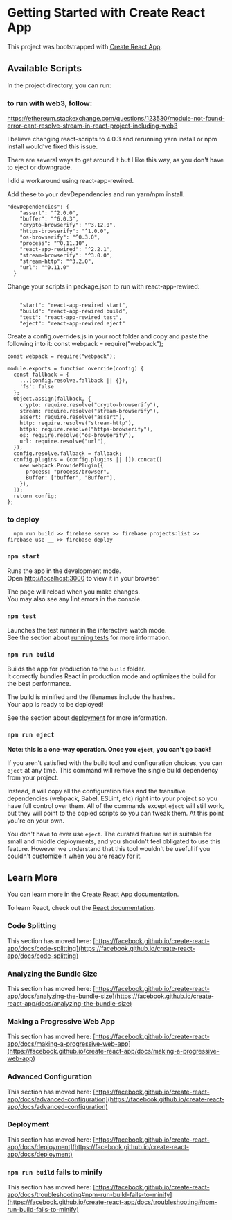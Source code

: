 # Getting Started with Create React App

This project was bootstrapped with [Create React App](https://github.com/facebook/create-react-app).

## Available Scripts

In the project directory, you can run:

### to run with web3, follow: 
https://ethereum.stackexchange.com/questions/123530/module-not-found-error-cant-resolve-stream-in-react-project-including-web3

I believe changing react-scripts to 4.0.3 and rerunning yarn install or npm install would've fixed this issue.

There are several ways to get around it but I like this way, as you don't have to eject or downgrade.

I did a workaround using react-app-rewired.

Add these to your devDependencies and run yarn/npm install.

```
"devDependencies": {
    "assert": "^2.0.0",
    "buffer": "^6.0.3",
    "crypto-browserify": "^3.12.0",
    "https-browserify": "^1.0.0",
    "os-browserify": "^0.3.0",
    "process": "^0.11.10",
    "react-app-rewired": "^2.2.1",
    "stream-browserify": "^3.0.0",
    "stream-http": "^3.2.0",
    "url": "^0.11.0"
  }
```

Change your scripts in package.json to run with react-app-rewired:
```

    "start": "react-app-rewired start",
    "build": "react-app-rewired build",
    "test": "react-app-rewired test",
    "eject": "react-app-rewired eject"
```

Create a config.overrides.js in your root folder and copy and paste the following into it:
const webpack = require("webpack");

```
const webpack = require("webpack");

module.exports = function override(config) {
  const fallback = {
    ...(config.resolve.fallback || {}),
    'fs': false
  };
  Object.assign(fallback, {
    crypto: require.resolve("crypto-browserify"),
    stream: require.resolve("stream-browserify"),
    assert: require.resolve("assert"),
    http: require.resolve("stream-http"),
    https: require.resolve("https-browserify"),
    os: require.resolve("os-browserify"),
    url: require.resolve("url"),
  });
  config.resolve.fallback = fallback;
  config.plugins = (config.plugins || []).concat([
    new webpack.ProvidePlugin({
      process: "process/browser",
      Buffer: ["buffer", "Buffer"],
    }),
  ]);
  return config;
};  

```

### to deploy

```
  npm run build >> firebase serve >> firebase projects:list >> firebase use __ >> firebase deploy
```


### `npm start`

Runs the app in the development mode.\
Open [http://localhost:3000](http://localhost:3000) to view it in your browser.

The page will reload when you make changes.\
You may also see any lint errors in the console.

### `npm test`

Launches the test runner in the interactive watch mode.\
See the section about [running tests](https://facebook.github.io/create-react-app/docs/running-tests) for more information.

### `npm run build`

Builds the app for production to the `build` folder.\
It correctly bundles React in production mode and optimizes the build for the best performance.

The build is minified and the filenames include the hashes.\
Your app is ready to be deployed!

See the section about [deployment](https://facebook.github.io/create-react-app/docs/deployment) for more information.

### `npm run eject`

**Note: this is a one-way operation. Once you `eject`, you can't go back!**

If you aren't satisfied with the build tool and configuration choices, you can `eject` at any time. This command will remove the single build dependency from your project.

Instead, it will copy all the configuration files and the transitive dependencies (webpack, Babel, ESLint, etc) right into your project so you have full control over them. All of the commands except `eject` will still work, but they will point to the copied scripts so you can tweak them. At this point you're on your own.

You don't have to ever use `eject`. The curated feature set is suitable for small and middle deployments, and you shouldn't feel obligated to use this feature. However we understand that this tool wouldn't be useful if you couldn't customize it when you are ready for it.

## Learn More

You can learn more in the [Create React App documentation](https://facebook.github.io/create-react-app/docs/getting-started).

To learn React, check out the [React documentation](https://reactjs.org/).

### Code Splitting

This section has moved here: [https://facebook.github.io/create-react-app/docs/code-splitting](https://facebook.github.io/create-react-app/docs/code-splitting)

### Analyzing the Bundle Size

This section has moved here: [https://facebook.github.io/create-react-app/docs/analyzing-the-bundle-size](https://facebook.github.io/create-react-app/docs/analyzing-the-bundle-size)

### Making a Progressive Web App

This section has moved here: [https://facebook.github.io/create-react-app/docs/making-a-progressive-web-app](https://facebook.github.io/create-react-app/docs/making-a-progressive-web-app)

### Advanced Configuration

This section has moved here: [https://facebook.github.io/create-react-app/docs/advanced-configuration](https://facebook.github.io/create-react-app/docs/advanced-configuration)

### Deployment

This section has moved here: [https://facebook.github.io/create-react-app/docs/deployment](https://facebook.github.io/create-react-app/docs/deployment)

### `npm run build` fails to minify

This section has moved here: [https://facebook.github.io/create-react-app/docs/troubleshooting#npm-run-build-fails-to-minify](https://facebook.github.io/create-react-app/docs/troubleshooting#npm-run-build-fails-to-minify)
